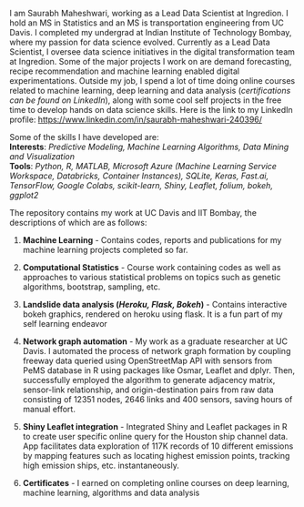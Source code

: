 
I am Saurabh Maheshwari, working as a Lead Data Scientist at Ingredion. I hold an MS in Statistics and an MS is transportation engineering from UC Davis. I completed my undergrad at Indian Institute of Technology Bombay, where my passion for data science evolved. Currently as a Lead Data Scientist, I oversee data science initiatives in the digital transformation team at Ingredion. Some of the major projects I work on are demand forecasting, recipe recommendation and machine learning enabled digital experimentations. Outside my job, I spend a lot of time doing online courses related to machine learning, deep learning and data analysis (_certifications can be found on LinkedIn_), along with some cool self projects in the free time to develop hands on data science skills. Here is the link to my LinkedIn profile: https://www.linkedin.com/in/saurabh-maheshwari-240396/ 

Some of the skills I have developed are: <br>
__Interests__: _Predictive Modeling, Machine Learning Algorithms, Data Mining and Visualization_ <br>
__Tools__: _Python, R, MATLAB, Microsoft Azure (Machine Learning Service Workspace, Databricks, Container Instances), SQLite, Keras, Fast.ai, TensorFlow, Google Colabs, scikit-learn, Shiny, Leaflet, folium, bokeh, ggplot2_

The repository contains my work at UC Davis and IIT Bombay, the descriptions of which are as follows: 

1) __Machine Learning__ - Contains codes, reports and publications for my machine learning projects completed so far.  
2) __Computational Statistics__ - Course work containing codes as well as approaches to various statistical problems on topics 
such as genetic algorithms, bootstrap, sampling, etc.
 3) __Landslide data analysis (_Heroku, Flask, Bokeh_)__ - Contains interactive bokeh graphics, rendered on heroku using flask. It
 is a fun part of my self learning endeavor 

4) __Network graph automation__ - My work as a graduate researcher at UC Davis. I automated the process of network graph 
formation by coupling freeway data queried using OpenStreetMap API with sensors from PeMS database in R using packages 
like Osmar, Leaflet and dplyr. Then, successfully employed the algorithm to generate adjacency matrix, sensor-link 
relationship, and origin-destination pairs from raw data consisting of 12351 nodes, 2646 links and 400 sensors, 
saving hours of manual effort.

 5) __Shiny Leaflet integration__ - Integrated Shiny and Leaflet packages in R to create user specific online query for the 
Houston ship channel data. App facilitates data exploration of 117K records of 10 different emissions by mapping features 
such as locating highest emission points, tracking high emission ships, etc. instantaneously. 
6) __Certificates__ - I earned on completing online courses on deep learning, machine learning, algorithms and data analysis
